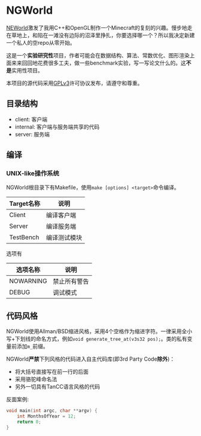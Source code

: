 # NGWorld
[NEWorld](https://github.com/Infinideastudio/NEWorld)激发了我用C++和OpenGL制作一个Minecraft的复刻的兴趣。慢步地走在草地上，和陷在一滩没有边际的沼泽里挣扎，你要选择哪一个？所以我决定新建一个私人的空repo从零开始。

这是一个**实验研究性**项目，作者可能会在数据结构、算法、常数优化、图形渲染上面来来回回地花费很多工夫，做一些benchmark实验，写一写论文什么的。这**不是**实用性项目。

本项目的源代码采用[GPLv3](http://www.gnu.org/licenses/gpl.html)许可协议发布，请遵守和尊重。

## 目录结构

* client: 客户端
* internal: 客户端与服务端共享的代码
* server: 服务端

## 编译

### UNIX-like操作系统

NGWorld根目录下有Makefile，使用`make [options] <target>`命令编译。

| Target名称 | 说明        |
|------------|-------------|
| Client     | 编译客户端  |
| Server     | 编译服务端  |
| TestBench  | 编译测试模块|

选项有

| 选项名称   | 说明        |
|------------|-------------|
| NOWARNING  | 禁止所有警告|
| DEBUG      | 调试模式    |

## 代码风格

NGWorld使用Allman/BSD缩进风格，采用4个空格作为缩进字符。一律采用全小写+下划线的命名方式，例如`void generate_tree_at(v3s32 pos);`。类的私有变量前添加`m_`前缀。

NGWorld**严禁**下列风格的代码进入自主代码库(即3rd Party Code**除外**)：

* 将大括号直接写在前一行的后面
* 采用骆驼峰命名法
* 另外一切具有TanCC语言风格的代码

反面案例:
```C++
void main(int argc, char **argv) {
    int MonthsOfYear = 12;
    return 0;
}
```

